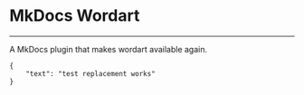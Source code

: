 # MkDocs Wordart

---

A MkDocs plugin that makes wordart available again.

```wordart
{
    "text": "test replacement works"
}
```
